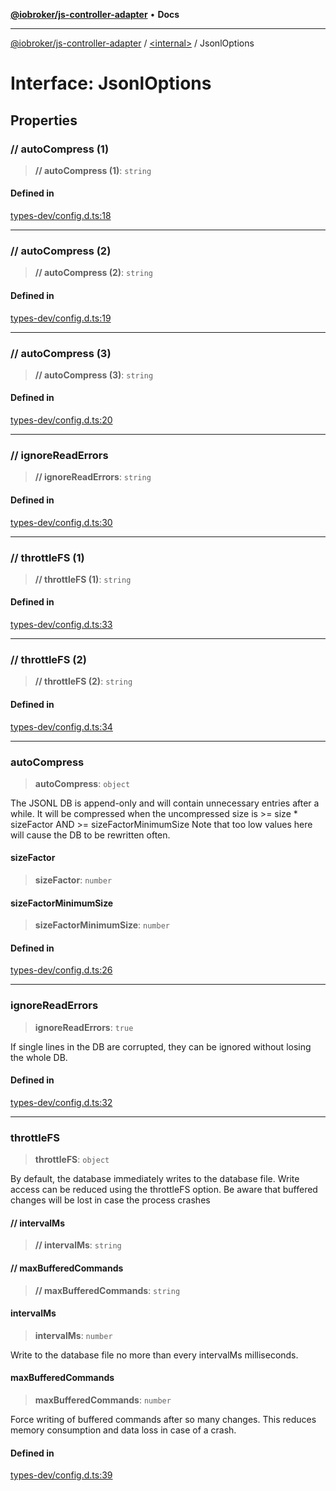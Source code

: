 [**@iobroker/js-controller-adapter**](../../README.md) • **Docs**

***

[@iobroker/js-controller-adapter](../../globals.md) / [\<internal\>](../README.md) / JsonlOptions

# Interface: JsonlOptions

## Properties

### // autoCompress (1)

> **// autoCompress (1)**: `string`

#### Defined in

[types-dev/config.d.ts:18](https://github.com/ioBroker/ioBroker.js-controller/blob/77e3ad19ba544ef59ab9929a52ba17e35b9cc80a/packages/types-dev/config.d.ts#L18)

***

### // autoCompress (2)

> **// autoCompress (2)**: `string`

#### Defined in

[types-dev/config.d.ts:19](https://github.com/ioBroker/ioBroker.js-controller/blob/77e3ad19ba544ef59ab9929a52ba17e35b9cc80a/packages/types-dev/config.d.ts#L19)

***

### // autoCompress (3)

> **// autoCompress (3)**: `string`

#### Defined in

[types-dev/config.d.ts:20](https://github.com/ioBroker/ioBroker.js-controller/blob/77e3ad19ba544ef59ab9929a52ba17e35b9cc80a/packages/types-dev/config.d.ts#L20)

***

### // ignoreReadErrors

> **// ignoreReadErrors**: `string`

#### Defined in

[types-dev/config.d.ts:30](https://github.com/ioBroker/ioBroker.js-controller/blob/77e3ad19ba544ef59ab9929a52ba17e35b9cc80a/packages/types-dev/config.d.ts#L30)

***

### // throttleFS (1)

> **// throttleFS (1)**: `string`

#### Defined in

[types-dev/config.d.ts:33](https://github.com/ioBroker/ioBroker.js-controller/blob/77e3ad19ba544ef59ab9929a52ba17e35b9cc80a/packages/types-dev/config.d.ts#L33)

***

### // throttleFS (2)

> **// throttleFS (2)**: `string`

#### Defined in

[types-dev/config.d.ts:34](https://github.com/ioBroker/ioBroker.js-controller/blob/77e3ad19ba544ef59ab9929a52ba17e35b9cc80a/packages/types-dev/config.d.ts#L34)

***

### autoCompress

> **autoCompress**: `object`

The JSONL DB is append-only and will contain unnecessary entries after a while.
It will be compressed when the uncompressed size is >= size * sizeFactor AND >= sizeFactorMinimumSize
Note that too low values here will cause the DB to be rewritten often.

#### sizeFactor

> **sizeFactor**: `number`

#### sizeFactorMinimumSize

> **sizeFactorMinimumSize**: `number`

#### Defined in

[types-dev/config.d.ts:26](https://github.com/ioBroker/ioBroker.js-controller/blob/77e3ad19ba544ef59ab9929a52ba17e35b9cc80a/packages/types-dev/config.d.ts#L26)

***

### ignoreReadErrors

> **ignoreReadErrors**: `true`

If single lines in the DB are corrupted, they can be ignored without losing the whole DB.

#### Defined in

[types-dev/config.d.ts:32](https://github.com/ioBroker/ioBroker.js-controller/blob/77e3ad19ba544ef59ab9929a52ba17e35b9cc80a/packages/types-dev/config.d.ts#L32)

***

### throttleFS

> **throttleFS**: `object`

By default, the database immediately writes to the database file. Write access can be reduced using the throttleFS option.
Be aware that buffered changes will be lost in case the process crashes

#### // intervalMs

> **// intervalMs**: `string`

#### // maxBufferedCommands

> **// maxBufferedCommands**: `string`

#### intervalMs

> **intervalMs**: `number`

Write to the database file no more than every intervalMs milliseconds.

#### maxBufferedCommands

> **maxBufferedCommands**: `number`

Force writing of buffered commands after so many changes. This reduces memory consumption and data loss in case of a crash.

#### Defined in

[types-dev/config.d.ts:39](https://github.com/ioBroker/ioBroker.js-controller/blob/77e3ad19ba544ef59ab9929a52ba17e35b9cc80a/packages/types-dev/config.d.ts#L39)
